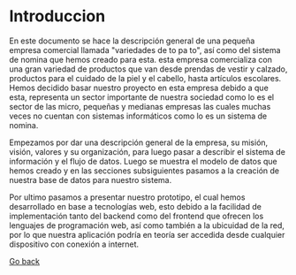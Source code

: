 # Introduccion

En este documento se hace la descripción general de una pequeña empresa comercial llamada "variedades de to pa to", así como del sistema de nomina que hemos creado para esta. esta empresa comercializa con una gran variedad de productos que van desde prendas de vestir y calzado, productos para el cuidado de la piel y el cabello, hasta artículos escolares. Hemos decidido basar nuestro proyecto en esta empresa debido a que esta, representa un sector importante de nuestra sociedad como lo es el sector de las micro, pequeñas y medianas empresas las cuales muchas veces no cuentan con sistemas informáticos como lo es un sistema de nomina.

Empezamos por dar una descripción general de la empresa, su misión, visión, valores y su organización, para luego pasar a describir el sistema de información y el flujo de datos. Luego se muestra el modelo de datos que hemos creado y en las secciones subsiguientes pasamos a la creación de nuestra base de datos para nuestro sistema.

Por ultimo pasamos a presentar nuestro prototipo, el cual hemos desarrollado en base a tecnologías web, esto debido a la facilidad de implementación tanto del backend como del frontend que ofrecen los lenguajes de programación web, así como también a la ubicuidad de la red, por lo que nuestra aplicación podría
en teoría ser accedida desde cualquier dispositivo con conexión a internet.

[Go back](../README.md)

